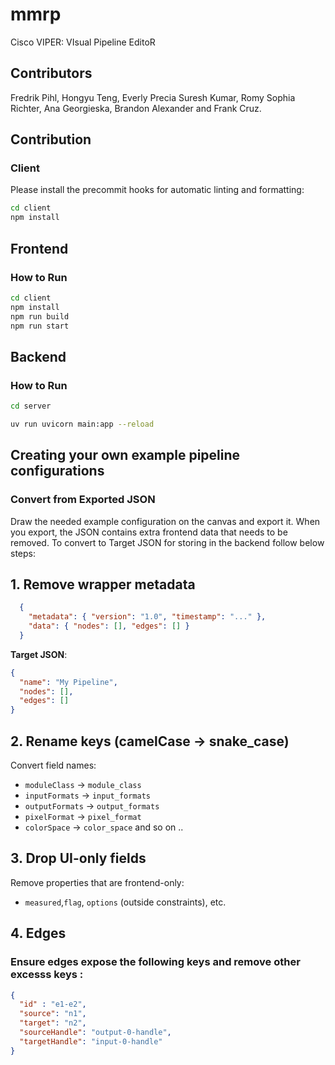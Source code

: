 # mmrp

Cisco VIPER: VIsual Pipeline EditoR

## Contributors

Fredrik Pihl, Hongyu Teng, Everly Precia Suresh Kumar, Romy Sophia Richter, Ana Georgieska, Brandon Alexander and Frank Cruz.

## Contribution

### Client

Please install the precommit hooks for automatic linting and formatting:

```bash
cd client
npm install
```


## Frontend

### How to Run

```sh
cd client
npm install
npm run build
npm run start
```

## Backend

### How to Run

```sh
cd server

uv run uvicorn main:app --reload
```
## Creating your own example pipeline configurations

### Convert from Exported JSON
Draw the needed example configuration on the canvas and export it. When you export, the JSON contains extra frontend data that needs to be removed. To convert to Target JSON for storing in the backend follow below steps:

## 1. Remove wrapper metadata

```json
  {
    "metadata": { "version": "1.0", "timestamp": "..." },
    "data": { "nodes": [], "edges": [] }
  }
````

**Target JSON**:

  ```json
  {
    "name": "My Pipeline",
    "nodes": [],
    "edges": []
  }
  ```

## 2. Rename keys (camelCase → snake\_case)

Convert field names:

* `moduleClass` → `module_class`
* `inputFormats` → `input_formats`
* `outputFormats` → `output_formats`
* `pixelFormat` → `pixel_format`
* `colorSpace` → `color_space`
and so on ..

## 3. Drop UI-only fields

Remove properties that are frontend-only:

* `measured`,`flag`, `options` (outside constraints), etc.

## 4. Edges

### Ensure edges expose the following keys and remove other excesss keys :

```json
{
  "id" : "e1-e2",
  "source": "n1",
  "target": "n2",
  "sourceHandle": "output-0-handle",
  "targetHandle": "input-0-handle"
}
```
